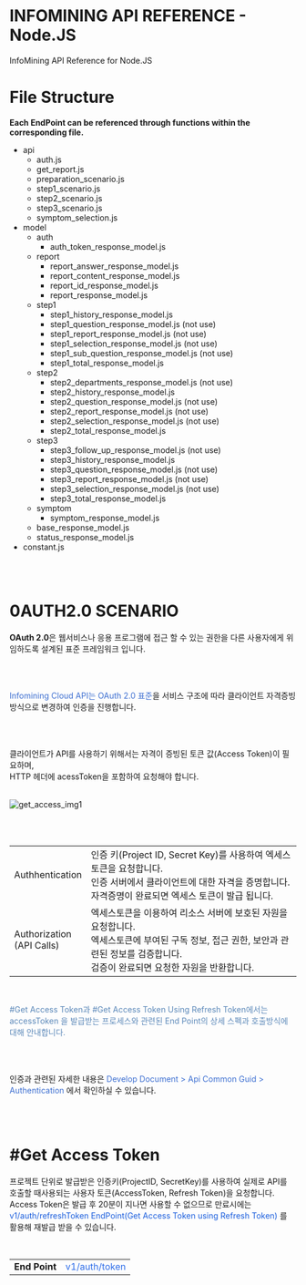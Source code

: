 # INFOMINING API REFERENCE - Node.JS
  InfoMining API Reference for Node.JS

# File Structure
**Each EndPoint can be referenced through functions within the corresponding file.**

- api
    - auth.js
    - get_report.js
    - preparation_scenario.js
    - step1_scenario.js
    - step2_scenario.js
    - step3_scenario.js
    - symptom_selection.js
- model
    - auth
        - auth_token_response_model.js
    - report
        - report_answer_response_model.js
        - report_content_response_model.js
        - report_id_response_model.js
        - report_response_model.js
    - step1
        - step1_history_response_model.js
        - step1_question_response_model.js (not use)
        - step1_report_response_model.js (not use)
        - step1_selection_response_model.js (not use)
        - step1_sub_question_response_model.js (not use)
        - step1_total_response_model.js
    - step2
        - step2_departments_response_model.js (not use)
        - step2_history_response_model.js
        - step2_question_response_model.js (not use)
        - step2_report_response_model.js (not use)
        - step2_selection_response_model.js (not use)
        - step2_total_response_model.js
    - step3
        - step3_follow_up_response_model.js (not use)
        - step3_history_response_model.js
        - step3_question_response_model.js (not use)
        - step3_report_response_model.js (not use)
        - step3_selection_response_model.js (not use)
        - step3_total_response_model.js
    - symptom
        - symptom_response_model.js
    - base_response_model.js
    - status_response_model.js
- constant.js

<br>
<br>

# 0AUTH2.0 SCENARIO

**OAuth 2.0**은 웹서비스나 응용 프로그램에 접근 할 수 있는 권한을 다른 사용자에게 위임하도록 설계된 표준 프레임워크 입니다.

<br>
<br>

<span style="color:#3D6FD1">Infomining Cloud API는 OAuth 2.0 표준</span>을 서비스 구조에 따라 클라이언트 자격증빙 방식으로 변경하여 인증을 진행합니다.

<br>
<br>

클라이언트가 API를 사용하기 위해서는 자격이 증빙된 토큰 값(Access Token)이 필요하며,
<br>
 HTTP 헤더에 acessToken을 포함하여 요청해야 합니다.
<br>
<br>

![get_access_img1](https://github.com/Benew-Software/infomining_platform/assets/46470539/fafa595a-24e9-4229-8b38-91412f2a7d8f)

<br>
<br>

|||
|---|---|
|Authhentication|인증 키(Project ID, Secret Key)를 사용하여 엑세스토큰을 요청합니다.<br>인증 서버에서 클라이언트에 대한 자격을 증명합니다.<br>자격증명이 완료되면 엑세스 토큰이 발급 됩니다.|
|Authorization<br>(API Calls)|엑세스토큰을 이용하여 리소스 서버에 보호된 자원을 요청합니다.<br>엑세스토큰에 부여된 구독 정보, 접근 권한, 보안과 관련된 정보를 검증합니다.<br>검증이 완료되면 요청한 자원을 반환합니다.|

<br>

<span style="color:#5b88b9">#Get Access Token과 #Get Access Token Using Refresh Token에서는 accessToken 을 발급받는 프로세스와 관련된 End Point의 상세 스펙과 호출방식에 대해 안내합니다.</span>

<br>
<br>

인증과 관련된 자세한 내용은 <span style="color:#3D6FD1">Develop Document > Api Common Guid > Authentication</span> 에서 확인하실 수 있습니다.

<br>
<br>

# #Get Access Token

프로젝트 단위로 발급받은 인증키(ProjectID, SecretKey)를 사용하여 실제로 API를 호출할 때사용되는 사용자 토큰(AccessToken, Refresh Token)을 요청합니다.
<br>
Access Token은 발급 후 20분이 지나면 사용할 수 없으므로 만료시에는
<br>
<span style="color:#195ddd">v1/auth/refreshToken EndPoint(Get Access Token using Refresh Token)</span> 를 활용해 재발급 받을 수 있습니다.


<br>


|||
|---|---|
**End Point**|<span style="color:#2E6DE8">v1/auth/token</span>